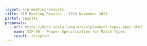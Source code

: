 ```yaml
---
layout: sip-meeting-results
title: SIP Meeting Results - 17th November 2023
partof: results
proposals:
  - url: https://docs.scala-lang.org/sips/match-types-spec.html
    name: SIP-56 - Proper Specification for Match Types
    result: accepted
---
```

